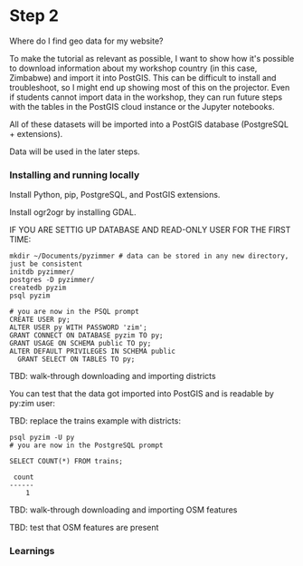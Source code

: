# Step 2

Where do I find geo data for my website?

To make the tutorial as relevant as possible, I want to show how it's possible to
download information about my workshop country (in this case, Zimbabwe) and import
it into PostGIS.  This can be difficult to install and troubleshoot, so I might end
up showing most of this on the projector. Even if students cannot import data in the workshop, they can run future steps with the tables in the PostGIS cloud instance or the Jupyter notebooks.

All of these datasets will be imported into a PostGIS database (PostgreSQL + extensions).

Data will be used in the later steps.

### Installing and running locally

Install Python, pip, PostgreSQL, and PostGIS extensions.

Install ogr2ogr by installing GDAL.

IF YOU ARE SETTIG UP DATABASE AND READ-ONLY USER FOR THE FIRST TIME:

```
mkdir ~/Documents/pyzimmer # data can be stored in any new directory, just be consistent
initdb pyzimmer/
postgres -D pyzimmer/
createdb pyzim
psql pyzim

# you are now in the PSQL prompt
CREATE USER py;
ALTER USER py WITH PASSWORD 'zim';
GRANT CONNECT ON DATABASE pyzim TO py;
GRANT USAGE ON SCHEMA public TO py;
ALTER DEFAULT PRIVILEGES IN SCHEMA public
  GRANT SELECT ON TABLES TO py;
```

TBD: walk-through downloading and importing districts

You can test that the data got imported into PostGIS and is readable by py:zim user:

TBD: replace the trains example with districts:

```
psql pyzim -U py
# you are now in the PostgreSQL prompt

SELECT COUNT(*) FROM trains;

 count
------
    1
```

TBD: walk-through downloading and importing OSM features

TBD: test that OSM features are present

### Learnings
